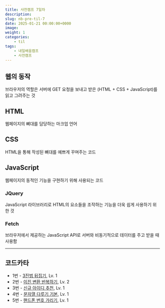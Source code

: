 ```yaml
---
title: 사전캠프 7일차
description:
slug: nb-pre-til-7
date: 2025-01-21 00:00:00+0000
image:
weight: 1
categories:
    - til
tags:
    - 내일배움캠프
    - 사전캠프
---
```


## 웹의 동작
브라우저의 역할은 서버에 GET 요청을 보내고 받은 (HTML + CSS + JavaScript)를 읽고 그려주는 것

## HTML
웹페이지의 뼈대를 담당하는 마크업 언어

## CSS
HTML을 통해 작성된 뼈대를 예쁘게 꾸며주는 코드

## JavaScript
웹페이지의 동적인 기능을 구현하기 위해 사용되는 코드

### JQuery
JavaScript 라이브러리로 HTML의 요소들을 조작하는 기능을 더욱 쉽게 사용하기 위한 것

### Fetch
브라우저에서 제공하는 JavaScript API로 서버와 비동기적으로 데이터를 주고 받을 때 사용함

---

## 코드카타
* 1번 - [3진법 뒤집기](https://school.programmers.co.kr/learn/courses/30/lessons/68935), Lv. 1
* 2번 - [이진 변환 반복하기](https://school.programmers.co.kr/learn/courses/30/lessons/70129), Lv. 2
* 3번 - [신규 아이디 추천](https://school.programmers.co.kr/learn/courses/30/lessons/72410), Lv. 1
* 4번 - [문자열 다루기 기본](https://school.programmers.co.kr/learn/courses/30/lessons/12918), Lv. 1
* 5번 - [핸드폰 번호 가리기](https://school.programmers.co.kr/learn/courses/30/lessons/12948), Lv. 1
